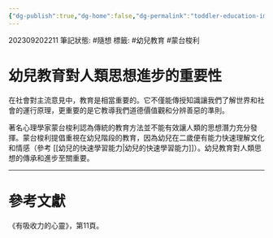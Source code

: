 ```yaml
---
{"dg-publish":true,"dg-home":false,"dg-permalink":"toddler-education-importance-to-human-thought","permalink":"/toddler-education-importance-to-human-thought/","dgPassFrontmatter":true}
---
```


202309202211
筆記狀態: #隨想
標籤: #幼兒教育 #蒙台梭利 

# 幼兒教育對人類思想進步的重要性

在社會對主流意見中，教育是相當重要的。它不僅能傳授知識讓我們了解世界和社會的運行原理，更重要的是它教導我們道德價值觀和分辨善惡的準則。

著名心理學家蒙台梭利認為傳統的教育方法並不能有效讓人類的思想潛力充分發揮。蒙台梭利提倡重視在幼兒階段的教育，因為幼兒在二歲便有能力快速理解文化和情感（參考 [[幼兒的快速學習能力\|幼兒的快速學習能力]]）。幼兒教育對人類思想的傳承和進步至關重要。

---
# 參考文獻

《有吸收力的心靈》，第11頁。